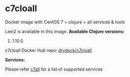 # c7cloall

Docker image with CentOS 7 + clojure + all services &amp; tools

Lein2 is available in this image.
**Available Clojure versions:**

1. 1.10.0

c7cloall Docker Hub repo: [drydock/c7cloall](https://hub.docker.com/r/drydock/c7cloall/)
  
**Services:**

Please refer [c7all](https://github.com/dry-dock/c7all) for a list of supported services

